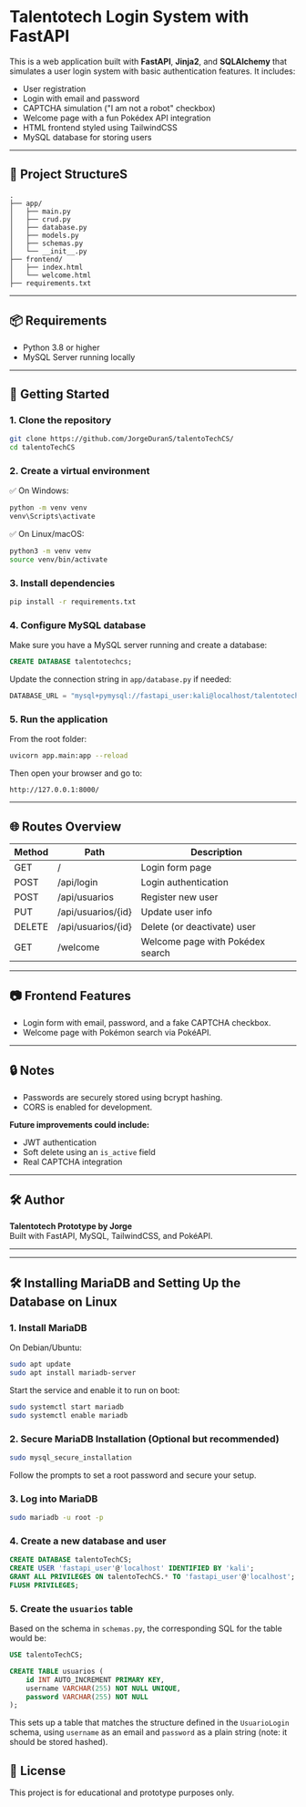 # Talentotech Login System with FastAPI

This is a web application built with **FastAPI**, **Jinja2**, and **SQLAlchemy** that simulates a user login system with basic authentication features. It includes:

- User registration
- Login with email and password
- CAPTCHA simulation ("I am not a robot" checkbox)
- Welcome page with a fun Pokédex API integration
- HTML frontend styled using TailwindCSS
- MySQL database for storing users

---

## 🧩 Project StructureS

```
.
├── app/
│   ├── main.py
│   ├── crud.py
│   ├── database.py
│   ├── models.py
│   ├── schemas.py
│   └── __init__.py
├── frontend/
│   ├── index.html
│   └── welcome.html
├── requirements.txt
```

---

## 📦 Requirements

- Python 3.8 or higher
- MySQL Server running locally

---

## 🚀 Getting Started

### 1. Clone the repository

```bash
git clone https://github.com/JorgeDuranS/talentoTechCS/
cd talentoTechCS
```

### 2. Create a virtual environment

✅ On Windows:

```bash
python -m venv venv
venv\Scripts\activate
```

✅ On Linux/macOS:

```bash
python3 -m venv venv
source venv/bin/activate
```

### 3. Install dependencies

```bash
pip install -r requirements.txt
```

### 4. Configure MySQL database

Make sure you have a MySQL server running and create a database:

```sql
CREATE DATABASE talentotechcs;
```

Update the connection string in `app/database.py` if needed:

```python
DATABASE_URL = "mysql+pymysql://fastapi_user:kali@localhost/talentotechcs"
```

### 5. Run the application

From the root folder:

```bash
uvicorn app.main:app --reload
```

Then open your browser and go to:

```
http://127.0.0.1:8000/
```

---

## 🌐 Routes Overview

| Method | Path                 | Description                     |
|--------|----------------------|---------------------------------|
| GET    | /                    | Login form page                 |
| POST   | /api/login           | Login authentication            |
| POST   | /api/usuarios        | Register new user               |
| PUT    | /api/usuarios/{id}   | Update user info                |
| DELETE | /api/usuarios/{id}   | Delete (or deactivate) user     |
| GET    | /welcome             | Welcome page with Pokédex search|

---

## 📷 Frontend Features

- Login form with email, password, and a fake CAPTCHA checkbox.
- Welcome page with Pokémon search via PokéAPI.

---

## 🔒 Notes

- Passwords are securely stored using bcrypt hashing.
- CORS is enabled for development.

**Future improvements could include:**

- JWT authentication
- Soft delete using an `is_active` field
- Real CAPTCHA integration

---

## 🛠️ Author

**Talentotech Prototype by Jorge**  
Built with FastAPI, MySQL, TailwindCSS, and PokéAPI.

---


---

## 🛠️ Installing MariaDB and Setting Up the Database on Linux

### 1. Install MariaDB

On Debian/Ubuntu:

```bash
sudo apt update
sudo apt install mariadb-server
```

Start the service and enable it to run on boot:

```bash
sudo systemctl start mariadb
sudo systemctl enable mariadb
```

### 2. Secure MariaDB Installation (Optional but recommended)

```bash
sudo mysql_secure_installation
```

Follow the prompts to set a root password and secure your setup.

### 3. Log into MariaDB

```bash
sudo mariadb -u root -p
```

### 4. Create a new database and user

```sql
CREATE DATABASE talentoTechCS;
CREATE USER 'fastapi_user'@'localhost' IDENTIFIED BY 'kali';
GRANT ALL PRIVILEGES ON talentoTechCS.* TO 'fastapi_user'@'localhost';
FLUSH PRIVILEGES;
```

### 5. Create the `usuarios` table

Based on the schema in `schemas.py`, the corresponding SQL for the table would be:

```sql
USE talentoTechCS;

CREATE TABLE usuarios (
    id INT AUTO_INCREMENT PRIMARY KEY,
    username VARCHAR(255) NOT NULL UNIQUE,
    password VARCHAR(255) NOT NULL
);
```

This sets up a table that matches the structure defined in the `UsuarioLogin` schema, using `username` as an email and `password` as a plain string (note: it should be stored hashed).


## 🧪 License

This project is for educational and prototype purposes only.